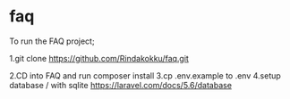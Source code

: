 # faq

To run the FAQ project;

1.git clone https://github.com/Rindakokku/faq.git

2.CD into FAQ and run composer install
3.cp .env.example to .env
4.setup database / with sqlite https://laravel.com/docs/5.6/database
 